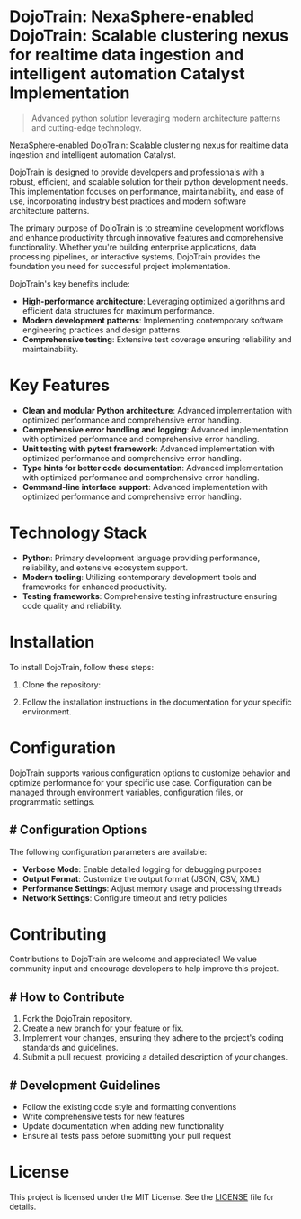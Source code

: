 <!-- fallback_DojoTrain_20250805190046_40394 -->

# DojoTrain: NexaSphere-enabled DojoTrain: Scalable clustering nexus for realtime data ingestion and intelligent automation Catalyst Implementation
> Advanced python solution leveraging modern architecture patterns and cutting-edge technology.

NexaSphere-enabled DojoTrain: Scalable clustering nexus for realtime data ingestion and intelligent automation Catalyst.

DojoTrain is designed to provide developers and professionals with a robust, efficient, and scalable solution for their python development needs. This implementation focuses on performance, maintainability, and ease of use, incorporating industry best practices and modern software architecture patterns.

The primary purpose of DojoTrain is to streamline development workflows and enhance productivity through innovative features and comprehensive functionality. Whether you're building enterprise applications, data processing pipelines, or interactive systems, DojoTrain provides the foundation you need for successful project implementation.

DojoTrain's key benefits include:

* **High-performance architecture**: Leveraging optimized algorithms and efficient data structures for maximum performance.
* **Modern development patterns**: Implementing contemporary software engineering practices and design patterns.
* **Comprehensive testing**: Extensive test coverage ensuring reliability and maintainability.

# Key Features

* **Clean and modular Python architecture**: Advanced implementation with optimized performance and comprehensive error handling.
* **Comprehensive error handling and logging**: Advanced implementation with optimized performance and comprehensive error handling.
* **Unit testing with pytest framework**: Advanced implementation with optimized performance and comprehensive error handling.
* **Type hints for better code documentation**: Advanced implementation with optimized performance and comprehensive error handling.
* **Command-line interface support**: Advanced implementation with optimized performance and comprehensive error handling.

# Technology Stack

* **Python**: Primary development language providing performance, reliability, and extensive ecosystem support.
* **Modern tooling**: Utilizing contemporary development tools and frameworks for enhanced productivity.
* **Testing frameworks**: Comprehensive testing infrastructure ensuring code quality and reliability.

# Installation

To install DojoTrain, follow these steps:

1. Clone the repository:


2. Follow the installation instructions in the documentation for your specific environment.

# Configuration

DojoTrain supports various configuration options to customize behavior and optimize performance for your specific use case. Configuration can be managed through environment variables, configuration files, or programmatic settings.

## # Configuration Options

The following configuration parameters are available:

* **Verbose Mode**: Enable detailed logging for debugging purposes
* **Output Format**: Customize the output format (JSON, CSV, XML)
* **Performance Settings**: Adjust memory usage and processing threads
* **Network Settings**: Configure timeout and retry policies

# Contributing

Contributions to DojoTrain are welcome and appreciated! We value community input and encourage developers to help improve this project.

## # How to Contribute

1. Fork the DojoTrain repository.
2. Create a new branch for your feature or fix.
3. Implement your changes, ensuring they adhere to the project's coding standards and guidelines.
4. Submit a pull request, providing a detailed description of your changes.

## # Development Guidelines

* Follow the existing code style and formatting conventions
* Write comprehensive tests for new features
* Update documentation when adding new functionality
* Ensure all tests pass before submitting your pull request

# License

This project is licensed under the MIT License. See the [LICENSE](https://github.com/QOZU/DojoTrain/blob/main/LICENSE) file for details.
